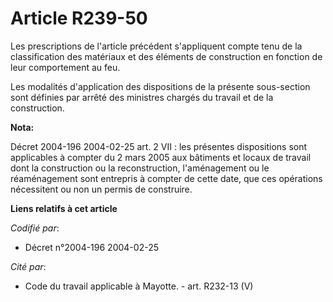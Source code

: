 # Article R239-50

Les prescriptions de l'article précédent s'appliquent compte tenu de la classification des matériaux et des éléments de
construction en fonction de leur comportement au feu.

Les modalités d'application des dispositions de la présente sous-section sont définies par arrêté des ministres chargés du
travail et de la construction.

**Nota:**

Décret 2004-196 2004-02-25 art. 2 VII : les présentes dispositions sont applicables à compter du 2 mars 2005 aux bâtiments et
locaux de travail dont la construction ou la reconstruction, l'aménagement ou le réaménagement sont entrepris à compter de
cette date, que ces opérations nécessitent ou non un permis de construire.

**Liens relatifs à cet article**

_Codifié par_:

  - Décret n°2004-196 2004-02-25

_Cité par_:

  - Code du travail applicable à Mayotte. - art. R232-13 (V)
